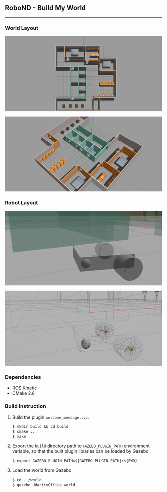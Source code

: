 ## RoboND - Build My World

---

### World Layout

![Top view](/image/world_top.jpg)

![Perspective view](/image/world_perspective.jpg)

### Robot Layout

![Top view](/image/robot_transparent.jpg)

![Top view](/image/robot_wireframe.jpg)

### Dependencies

- ROS Kinetic
- CMake 2.8

### Build Instruction

1. Build the plugin `welcome_message.cpp`.

    ``` shell
    $ mkdir build && cd build
    $ cmake ..
    $ make
    ```

2. Export the `build` directory path to `GAZEBO_PLUGIN_PATH` environment variable, so that the built plugin libraries can be loaded by Gazebo

    ``` shell
    $ export GAZEBO_PLUGIN_PATH=${GAZEBO_PLUGIN_PATH}:${PWD}
    ```

3. Load the world from Gazebo

    ``` shell
    $ cd ../world
    $ gazebo UdacityOffice.world
    ```
